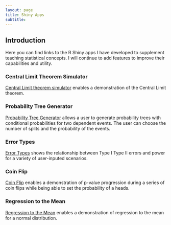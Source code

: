 ```yaml
---
layout: page
title: Shiny Apps
subtitle: 
---
```

## Introduction
Here  you can find  links to the R Shiny apps I have developed to supplement teaching statistical concepts. I will continue to add features to improve their capabilities and utility. 


### Central Limit Theorem Simulator 

[Central Limit theorem simulator]( https://dmostatsbasic.shinyapps.io/CLTSimulator/) enables a demonstration of the Central Limit theorem. 

### Probability Tree Generator 
[Probability Tree Generator](https://mstats.shinyapps.io/probtree/) allows a user to generate probability trees with conditional probabilities for two dependent events. The user can choose the number of splits and the probability of the events. 

### Error Types
[Error Types](https://mstats.shinyapps.io/ErrorTypes/) shows the relationship between Type I Type II errors and power for a variety of user-inputed scenarios. 
### Coin Flip
[Coin Flip](https://mstats.shinyapps.io/Coinflip/)  enables a demonstration of p-value progression during a series of coin flips while being able to set the probability of a heads. 
### Regression to the Mean

[Regression to the Mean](https://mstats.shinyapps.io/Regtomean/) enables a demonstration of regression to the mean for a normal distribution.  
